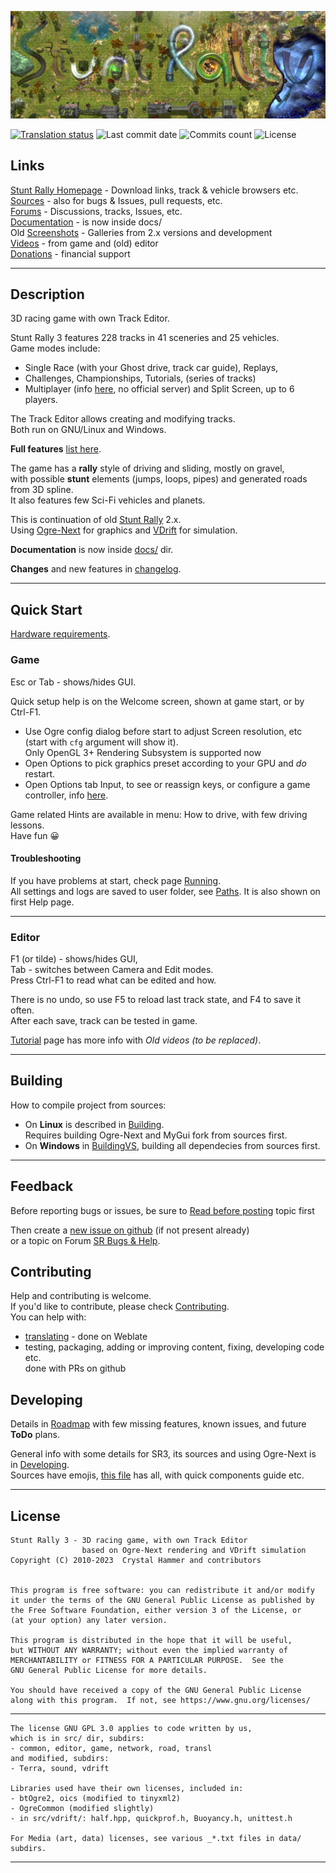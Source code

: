 ![](/data/hud/stuntrally-logo.jpg)

[![Translation status](https://hosted.weblate.org/widget/stunt-rally-3/stunt-rally-3/svg-badge.svg)](https://hosted.weblate.org/engage/stunt-rally-3/)
![Last commit date](https://flat.badgen.net/github/last-commit/stuntrally/stuntrally3)
![Commits count](https://flat.badgen.net/github/commits/stuntrally/stuntrally3)
![License](https://flat.badgen.net/github/license/stuntrally/stuntrally3)

## Links

[Stunt Rally Homepage](https://stuntrally.tuxfamily.org/) - Download links, track & vehicle browsers etc.  
[Sources](https://github.com/stuntrally/stuntrally3/) - also for bugs & Issues, pull requests, etc.  
[Forums](https://forum.freegamedev.net/viewforum.php?f=77) - Discussions, tracks, Issues, etc.  
[Documentation](https://github.com/stuntrally/stuntrally3/blob/main/docs/_menu.md) - is now inside docs/  
Old [Screenshots](https://stuntrally.tuxfamily.org/gallery) - Galleries from 2.x versions and development  
[Videos](https://www.youtube.com/user/TheCrystalHammer) - from game and (old) editor  
[Donations](https://cryham.tuxfamily.org/donate/) - financial support

------------------------------------------------------------------------------

## Description

3D racing game with own Track Editor.

Stunt Rally 3 features 228 tracks in 41 sceneries and 25 vehicles.  
Game modes include:
* Single Race (with your Ghost drive, track car guide), Replays,
* Challenges, Championships, Tutorials, (series of tracks)
* Multiplayer (info [here](docs/multiplayer.md), no official server) and Split Screen, up to 6 players.  

The Track Editor allows creating and modifying tracks.  
Both run on GNU/Linux and Windows.  

**Full features** [list here](docs/Features.md).  

The game has a **rally** style of driving and sliding, mostly on gravel,  
with possible **stunt** elements (jumps, loops, pipes) and generated roads from 3D spline.  
It also features few Sci-Fi vehicles and planets.

This is continuation of old [Stunt Rally](https://github.com/stuntrally/stuntrally) 2.x.  
Using [Ogre-Next](https://github.com/OGRECave/ogre-next) for graphics and [VDrift](https://github.com/VDrift/vdrift) for simulation.

**Documentation** is now inside [docs/](docs/_menu.md) dir.

**Changes** and new features in [changelog](docs/Changelog.md).  

------------------------------------------------------------------------------

## Quick Start

[Hardware requirements](docs/Running.md#hardware-requirements).

### Game

Esc or Tab - shows/hides GUI.

Quick setup help is on the Welcome screen, shown at game start, or by Ctrl-F1.  
- Use Ogre config dialog before start to adjust Screen resolution, etc (start with `cfg` argument will show it).  
  Only OpenGL 3+ Rendering Subsystem is supported now
- Open Options to pick graphics preset according to your GPU and *do* restart.  
- Open Options tab Input, to see or reassign keys, or configure a game controller, info [here](docs/Running.md#input).  

Game related Hints are available in menu: How to drive, with few driving lessons.  
Have fun 😀

#### Troubleshooting

If you have problems at start, check page [Running](docs/Running.md).  
All settings and logs are saved to user folder, see [Paths](docs/Paths.md). It is also shown on first Help page.

------------------------------------------------------------------------------

### Editor

F1 (or tilde) - shows/hides GUI,  
Tab - switches between Camera and Edit modes.  
Press Ctrl-F1 to read what can be edited and how.  

There is no undo, so use F5 to reload last track state, and F4 to save it often.  
After each save, track can be tested in game.

[Tutorial](docs/editor.md) page has more info with _Old videos (to be replaced)_.  


------------------------------------------------------------------------------

## Building

How to compile project from sources:  
- On **Linux**  is described in [Building](docs/Building.md).  
  Requires building Ogre-Next and MyGui fork from sources first.  
- On **Windows** in [BuildingVS](docs/BuildingVS.md), building all dependecies from sources first.

------------------------------------------------------------------------------

## Feedback

Before reporting bugs or issues, be sure to [Read before posting](https://forum.freegamedev.net/viewtopic.php?f=78&t=3814) topic first

Then create a [new issue on github](https://github.com/stuntrally/stuntrally3/issues/new) (if not present already)  
or a topic on Forum [SR Bugs & Help](https://forum.freegamedev.net/viewforum.php?f=78).

## Contributing

Help and contributing is welcome.  
If you'd like to contribute, please check [Contributing](docs/Contributing.md).  
You can help with:  
- [translating](docs/Localization.md) - done on Weblate
- testing, packaging, adding or improving content, fixing, developing code etc.  
  done with PRs on github

## Developing

Details in [Roadmap](docs/Roadmap.md) with few missing features, known issues, and future **ToDo** plans.  

General info with some details for SR3, its sources and using Ogre-Next is in [Developing](docs/Developing.md).  
Sources have emojis, [this file](/src/emojis.txt) has all, with quick components guide etc.

------------------------------------------------------------------------------

## License

    Stunt Rally 3 - 3D racing game, with own Track Editor
                    based on Ogre-Next rendering and VDrift simulation
    Copyright (C) 2010-2023  Crystal Hammer and contributors


    This program is free software: you can redistribute it and/or modify
    it under the terms of the GNU General Public License as published by
    the Free Software Foundation, either version 3 of the License, or
    (at your option) any later version.

    This program is distributed in the hope that it will be useful,
    but WITHOUT ANY WARRANTY; without even the implied warranty of
    MERCHANTABILITY or FITNESS FOR A PARTICULAR PURPOSE.  See the
    GNU General Public License for more details.

    You should have received a copy of the GNU General Public License
    along with this program.  If not, see https://www.gnu.org/licenses/

------------------------------------------------------------------------------

    The license GNU GPL 3.0 applies to code written by us,
    which is in src/ dir, subdirs:
	- common, editor, game, network, road, transl
	and modified, subdirs:
	- Terra, sound, vdrift

    Libraries used have their own licenses, included in:
	- btOgre2, oics (modified to tinyxml2)
    - OgreCommon (modified slightly)
    - in src/vdrift/: half.hpp, quickprof.h, Buoyancy.h, unittest.h
    
	For Media (art, data) licenses, see various _*.txt files in data/ subdirs.

------------------------------------------------------------------------------
